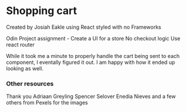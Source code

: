 # Shopping cart

Created by Josiah Eakle 
    using React 
    styled with no Frameworks

Odin Project assignment -
        Create a UI for a store
        No checkout logic
        Use react router


While it took me a minute to properly handle the cart being sent to each component, 
    I eventally figured it out. I am happy with how it ended up looking as well.





### Other resources

Thank you 
    Adriaan Greyling
    Spencer Selover
    Enedia Nieves
    and a few others
        from Pexels for the images